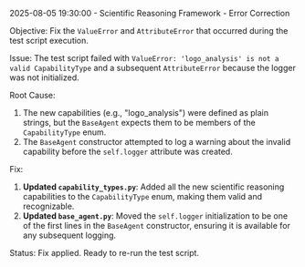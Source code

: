 2025-08-05 19:30:00 - Scientific Reasoning Framework - Error Correction

Objective: Fix the `ValueError` and `AttributeError` that occurred during the test script execution.

Issue: The test script failed with `ValueError: 'logo_analysis' is not a valid CapabilityType` and a subsequent `AttributeError` because the logger was not initialized.

Root Cause:
1. The new capabilities (e.g., "logo_analysis") were defined as plain strings, but the `BaseAgent` expects them to be members of the `CapabilityType` enum.
2. The `BaseAgent` constructor attempted to log a warning about the invalid capability before the `self.logger` attribute was created.

Fix:
1.  **Updated `capability_types.py`**: Added all the new scientific reasoning capabilities to the `CapabilityType` enum, making them valid and recognizable.
2.  **Updated `base_agent.py`**: Moved the `self.logger` initialization to be one of the first lines in the `BaseAgent` constructor, ensuring it is available for any subsequent logging.

Status: Fix applied. Ready to re-run the test script.
